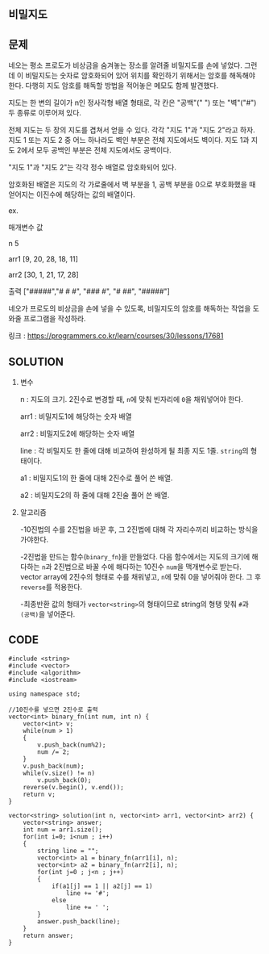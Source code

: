 비밀지도
------------------

문제
----

네오는 평소 프로도가 비상금을 숨겨놓는 장소를 알려줄 비밀지도를 손에 넣었다. 
그런데 이 비밀지도는 숫자로 암호화되어 있어 위치를 확인하기 위해서는 암호를 해독해야 한다. 다행히 지도 암호를 해독할 방법을 적어놓은 메모도 함께 발견했다.

지도는 한 변의 길이가 n인 정사각형 배열 형태로, 각 칸은 "공백"(" ") 또는 "벽"("#") 두 종류로 이루어져 있다.

전체 지도는 두 장의 지도를 겹쳐서 얻을 수 있다. 각각 "지도 1"과 "지도 2"라고 하자. 지도 1 또는 지도 2 중 어느 하나라도 벽인 부분은 전체 지도에서도 벽이다. 
지도 1과 지도 2에서 모두 공백인 부분은 전체 지도에서도 공백이다.

"지도 1"과 "지도 2"는 각각 정수 배열로 암호화되어 있다.

암호화된 배열은 지도의 각 가로줄에서 벽 부분을 1, 공백 부분을 0으로 부호화했을 때 얻어지는 이진수에 해당하는 값의 배열이다.

ex.

매개변수	값

n	5

arr1	[9, 20, 28, 18, 11]

arr2	[30, 1, 21, 17, 28]

출력	["#####","# # #", "### #", "# ##", "#####"]

네오가 프로도의 비상금을 손에 넣을 수 있도록, 비밀지도의 암호를 해독하는 작업을 도와줄 프로그램을 작성하라.


링크 : <https://programmers.co.kr/learn/courses/30/lessons/17681>


SOLUTION
---------
1. 변수

   n : 지도의 크기. 2진수로 변경할 때, `n`에 맞춰 빈자리에 `0`을 채워넣어야 한다.
   
   arr1 : 비밀지도1에 해당하는 숫자 배열
   
   arr2 : 비밀지도2에 해당하는 숫자 배열
   
   line : 각 비밀지도 한 줄에 대해 비교하여 완성하게 될 최종 지도 1줄. `string`의 형태이다.
   
   a1 : 비밀지도1의 한 줄에 대해 2진수로 풀어 쓴 배열.
   
   a2 : 비밀지도2의 하 줄에 대해 2진술 풀어 쓴 배열.
   
   
   
   
2. 알고리즘

   -10진법의 수를 2진법을 바꾼 후, 그 2진법에 대해 각 자리수끼리 비교하는 방식을 가야한다.
   
   -2진법을 만드는 함수(`binary_fn`)을 만들었다. 다음 함수에서는 지도의 크기에 해다하는 `n`과 2진법으로 바꿀 수에 해다하는 10진수 `num`을 맥개변수로 받는다. vector array에 2진수의 형태로 수를 채워넣고,
    `n`에 맞춰 0을 넣어줘야 한다. 그 후 `reverse`를 적용한다.
    
   -최종반환 값의 형태가 `vector<string>`의 형태이므로 string의 형탱 맞춰 `#`과 ` (공백)`을 넣어준다.
   


CODE
----
```{.cpp}
#include <string>
#include <vector>
#include <algorithm>
#include <iostream>

using namespace std;

//10진수를 넣으면 2진수로 출력
vector<int> binary_fn(int num, int n) {
    vector<int> v;
    while(num > 1)
    {
        v.push_back(num%2);
        num /= 2;
    }
    v.push_back(num);
    while(v.size() != n)
        v.push_back(0);
    reverse(v.begin(), v.end());
    return v;
}

vector<string> solution(int n, vector<int> arr1, vector<int> arr2) {
    vector<string> answer;
    int num = arr1.size();
    for(int i=0; i<num ; i++)
    {
        string line = "";
        vector<int> a1 = binary_fn(arr1[i], n);
        vector<int> a2 = binary_fn(arr2[i], n);
        for(int j=0 ; j<n ; j++)
        {
            if(a1[j] == 1 || a2[j] == 1)
                line += '#';
            else
                line += ' ';
        }
        answer.push_back(line);
    }
    return answer;
}
```
